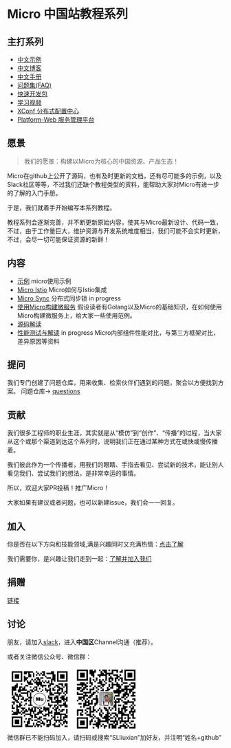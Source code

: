 # Micro 中国站教程系列

## 主打系列

- [中文示例][cn-examples]
- [中文博客][cn-blogs]
- [中文手册](https://github.com/micro-in-cn/parchment)
- [问题集(FAQ)](https://github.com/micro-in-cn/questions)
- [快速开发包](https://github.com/micro-in-cn/starter-kit)
- [学习视频](https://github.com/micro-in-cn/learning-videos)
- [XConf 分布式配置中心](https://github.com/micro-in-cn/XConf)
- [Platform-Web 服务管理平台](https://github.com/micro-in-cn/platform-web)

## 愿景

> 我们的愿景：构建以Micro为核心的中国资源、产品生态！

Micro在github上公开了源码，也有及时更新的文档，还有尽可能多的示例，以及Slack社区等等，不过我们还缺个教程类型的资料，能帮助大家对Micro有进一步的了解的入门手册。

于是，我们就着手开始编写本系列教程。

教程系列会逐渐完善，并不断更新原始内容，使其与Micro最新设计、代码一致，不过，由于工作量巨大，维护资源与开发系统难度相当，我们可能不会实时更新，不过，会尽一切可能保证资源的新鲜！

## 内容

- [示例](./examples) micro使用示例
- [Micro Istio](./micro-istio) Micro如何与Istio集成
- [Micro Sync](./micro-sync) 分布式同步锁 in progress
- [使用Micro构建微服务](./microservice-in-micro) 假设读者有Golang以及Micro的基础知识，在如何使用Micro构建微服务上，给大家一些使用范例。
- [源码解读](./source-code-guide)
- [性能测试与解读](./micro-benchmark) in progress Micro内部组件性能对比，与第三方框架对比，差异原因等资料

## 提问

我们专门创建了问题仓库，用来收集、检索伙伴们遇到的问题，聚合以方便找到方案。 问题仓库-> [questions](https://github.com/micro-in-cn/questions)

## 贡献

我们很多工程师的职业生涯，其实就是从“模仿”到“创作”、“传播”的过程，当大家从这个或那个渠道到达这个系列时，说明我们正在通过某种方式在或快或慢传播着。

我们彼此作为一个传播者，用我们的眼睛、手指去看见、尝试新的技术，能让别人看见我们、尝试我们的想法，是非常幸运的事情。

所以，欢迎大家PR投稿！推广Micro！

大家如果有建议或者问题，也可以新建issue，我们会一一回复。

## 加入

你是否在以下方向和技能领域,满是兴趣同时又充满热情：[点击了解](https://github.com/micro-in-cn/Notice/blob/master/we-need-you.md)

我们需要你，是兴趣让我们走到一起：[了解并加入我们](https://github.com/micro-in-cn/Notice)

## 捐赠

[链接](https://github.com/micro-in-cn/Notice/blob/master/donation/README.md)

## 讨论

朋友，请加入[slack](http://slack.micro.mu/)，进入**中国区**Channel沟通（推荐）。

或者关注微信公众号、微信群：
<div style="float:left">
<img src="https://github.com/micro-in-cn/Notice/raw/master/donation/wx_qrcode.jpg" width="30%">
<img src="https://github.com/micro-in-cn/Notice/raw/master/donation/wx_group_v1.png" width="30%"> 
</div>

微信群已不能扫码加入，请扫码或搜索“SLliuxian”加好友，并注明“姓名+github”

[cn-examples]: /examples
[cn-blogs]: https://micro.mu/blog/cn/
[cn-docs]: https://micro.mu/docs/cn/
